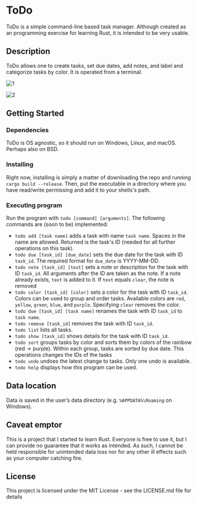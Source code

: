 # ToDo

ToDo is a simple command-line based task manager. Although created as an programming exercise for learning Rust, it is intended to be very usable.

## Description

ToDo allows one to create tasks, set due dates, add notes, and label and categorize tasks by color. It is operated from a terminal.

![1](https://github.com/user-attachments/assets/58e0b3ec-e98f-4acd-8a12-a8a644dca4e1)

![2](https://github.com/user-attachments/assets/82c7342f-3196-4c33-b86d-de7333d01e55)

## Getting Started

### Dependencies

ToDo is OS agnostic, so it should run on Windows, Linux, and macOS. Perhaps also on BSD. 

### Installing

Right now, installing is simply a matter of downloading the repo and running `cargo build --release`. Then, put the executable in a directory where you have read/write permissing and add it to your shells's path.

### Executing program

Run the program with `todo [command] [arguments]`. The following commands are (soon to be) implemented:

* `todo add [task name]` adds a task with name `task name`. Spaces in the name are allowed. Returned is the task's ID (needed for all further operations on this task).
* `todo due [task_id] [due_date]` sets the due date for the task with ID `task_id`. The required format for `due_date` is YYYY-MM-DD.
* `todo note [task_id] [text]` sets a note or description for the task with ID `task_id`. All arguments after the ID are taken as the note. If a note already exists, `text` is added to it. If `text` equals `clear`, the note is removed
* `todo color [task_id] [color]` sets a color for the task with ID `task_id`. Colors can be used to group and order tasks. Available colors are `red`, `yellow`, `green`, `blue`, and `purple`. Specifying `clear` removes the color.
* `todo due [task_id] [task name]` renames the task with ID `task_id` to `task name`.
* `todo remove [task_id]` removes the task with ID `task_id`.
* `todo list` lists all tasks.
* `todo show [task_id]` shows details for the task with ID `task_id`.
* `todo sort` groups tasks by color and sorts them by colors of the rainbow (red -> purple). Within each group, tasks are sorted by due date. This operations changes the IDs of the tasks
* `todo undo` undoes the latest change to tasks. Only one undo is available.
* `todo help` displays how this program can be used.

## Data location
Data is saved in the user’s data directory (e.g. `%APPDATA%\Roaming` on Windows). 

## Caveat emptor

This is a project that I started to learn Rust. Everyone is free to use it, but I can provide no guarantee that it works as intended. As such, I cannot be held responsible for unintended data loss nor for any other ill effects such as your computer catching fire.

## License

This project is licensed under the MIT License - see the LICENSE.md file for details
